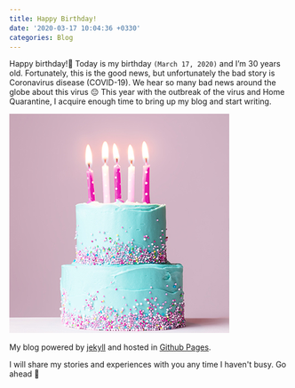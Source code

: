 ```yaml
---
title: Happy Birthday!
date: '2020-03-17 10:04:36 +0330'
categories: Blog
---
```


Happy birthday!:birthday: Today is my birthday `(March 17, 2020)` and I’m 30 years old. Fortunately, this is the good news, but unfortunately the bad story is Coronavirus disease (COVID-19). We hear so many bad news around the globe about this virus :pensive: This year with the outbreak of the virus and Home Quarantine, I acquire enough time to bring up my blog and start writing.

<p class="text-center">
    <img src="https://raw.githubusercontent.com/KiarashS/BlogFiles/master/Images/30-happy-birthday.jpg" title="Happy Birthday!" alt="Happy Birthday" class="inline-block" />
</p>

My blog powered by [jekyll][jekyll] and hosted in [Github Pages][github-pages].

I will share my stories and experiences with you any time I haven't busy. Go ahead :muscle:

[jekyll]: https://jekyllrb.com/
[github-pages]: https://pages.github.com/
